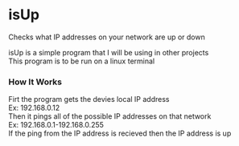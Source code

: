 # isUp
Checks what IP addresses on your network are up or down             

isUp is a simple program that I will be using in other projects          
This program is to be run on a linux terminal           
 
### How It Works
Firt the program gets the devies local IP address            
Ex: 192.168.0.12          
Then it pings all of the possible IP addresses on that network            
Ex: 192.168.0.1-192.168.0.255           
If the ping from the IP address is recieved then the IP address is up          
